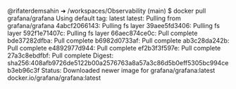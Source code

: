 @rifaterdemsahin ➜ /workspaces/Observability (main) $ docker pull grafana/grafana
Using default tag: latest
latest: Pulling from grafana/grafana
4abcf2066143: Pulling fs layer 
39aee5fd3406: Pulling fs layer 
592f1e71407c: Pulling fs layer 
66aec874ce0c: Pull complete 
bde37282dfba: Pull complete 
b6982d0733af: Pull complete 
ab3c28da242b: Pull complete 
e4892977d944: Pull complete 
ef2b3f3f597e: Pull complete 
27a3c8ebdfbf: Pull complete 
Digest: sha256:408afb9726de5122b00a2576763a8a57a3c86d5b0eff5305bc994ceb3eb96c3f
Status: Downloaded newer image for grafana/grafana:latest
docker.io/grafana/grafana:latest